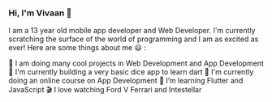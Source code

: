 ### Hi, I'm Vivaan 👋

I am a 13 year old mobile app developer and Web Developer. I'm currently scratching the surface of the world of programming and I am as excited as ever! Here are some things about me 😃 :

🔭 I am doing many cool projects in Web Development and App Development
🏥 I'm currently building a very basic dice app to learn dart
📱 I'm currently doing an online course on App Development
🌱 I’m learning Flutter and JavaScript
🎬 I love watching Ford V Ferrari and Intestellar

